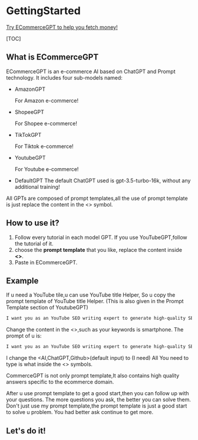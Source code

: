 # GettingStarted

[Try ECommerceGPT to help you fetch money!](https://web.ecommerceai.club/)

[TOC]



## What is ECommerceGPT

ECommerceGPT is an e-commerce AI based on ChatGPT and Prompt technology. It includes four sub-models named:

- AmazonGPT

  For Amazon e-commerce!

- ShopeeGPT

  For Shopee e-commerce!

- TikTokGPT

  For Tiktok e-commerce!

- YoutubeGPT

  For Youtube e-commerce!

- DefaultGPT
  The default ChatGPT used is gpt-3.5-turbo-16k, without any additional training!

All GPTs are composed of prompt templates,all the use of prompt template is just replace the content in the <> symbol.

## How to use it?

1. Follow every tutorial in each model GPT.
   If you use YouTubeGPT,follow the tutorial of it.
2. choose the **prompt template** that you like, replace the content inside **<>**.
3. Paste in ECommerceGPT.



## Example

If u need a YouTube tile,u can use YouTube title Helper,
So u copy the prompt template of  YouTube title Helper.
(This is also given in the Prompt Template section of YoutubeGPT)

```md
I want you as an YouTube SEO writing expert to generate high-quality SEO video titles for me, you know many SEO rules,and the relevant SEO rules of Youtube, know how to make titles with high click rate.Please write 10 high click rate,non-repetitive, creative title for me,and based on the information I provide you below. This is my information provide to you:<AI,ChatGPT,Github>
```

Change the content in the <>,such as your keywords is smartphone.
The prompt of u is:

```md
I want you as an YouTube SEO writing expert to generate high-quality SEO video titles for me, you know many SEO rules,and the relevant SEO rules of Youtube, know how to make titles with high click rate.Please write 10 high click rate,non-repetitive, creative title for me,and based on the information I provide you below. This is my information provide to you:<smartphone>
```

I change the <AI,ChatGPT,Github>(default input) to <smartphone>(I need) 
All You need to type is what inside the <> symbols.

CommerceGPT is not only prompt template,It also contains high quality answers specific to the ecommerce domain.

After u use prompt template to get a good start,then you can follow up with your questions.
The more questions you ask, the better you can solve them.
Don't just use my prompt template,the prompt template is just a good start to solve u problem. You had better ask continue to get more.

## Let's do it!